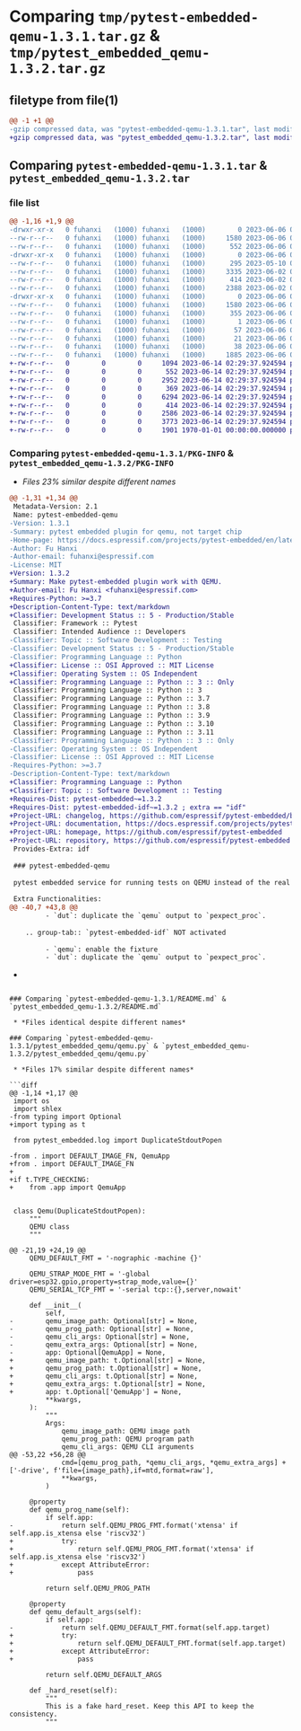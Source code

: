 # Comparing `tmp/pytest-embedded-qemu-1.3.1.tar.gz` & `tmp/pytest_embedded_qemu-1.3.2.tar.gz`

## filetype from file(1)

```diff
@@ -1 +1 @@
-gzip compressed data, was "pytest-embedded-qemu-1.3.1.tar", last modified: Tue Jun  6 08:56:26 2023, max compression
+gzip compressed data, was "pytest_embedded_qemu-1.3.2.tar", last modified: Fri Jan  1 00:00:00 2016, max compression
```

## Comparing `pytest-embedded-qemu-1.3.1.tar` & `pytest_embedded_qemu-1.3.2.tar`

### file list

```diff
@@ -1,16 +1,9 @@
-drwxr-xr-x   0 fuhanxi   (1000) fuhanxi   (1000)        0 2023-06-06 08:56:26.382211 pytest-embedded-qemu-1.3.1/
--rw-r--r--   0 fuhanxi   (1000) fuhanxi   (1000)     1580 2023-06-06 08:56:26.382211 pytest-embedded-qemu-1.3.1/PKG-INFO
--rw-r--r--   0 fuhanxi   (1000) fuhanxi   (1000)      552 2023-06-06 08:04:34.000000 pytest-embedded-qemu-1.3.1/README.md
-drwxr-xr-x   0 fuhanxi   (1000) fuhanxi   (1000)        0 2023-06-06 08:56:26.382211 pytest-embedded-qemu-1.3.1/pytest_embedded_qemu/
--rw-r--r--   0 fuhanxi   (1000) fuhanxi   (1000)      295 2023-05-10 06:49:19.000000 pytest-embedded-qemu-1.3.1/pytest_embedded_qemu/__init__.py
--rw-r--r--   0 fuhanxi   (1000) fuhanxi   (1000)     3335 2023-06-02 06:32:41.000000 pytest-embedded-qemu-1.3.1/pytest_embedded_qemu/app.py
--rw-r--r--   0 fuhanxi   (1000) fuhanxi   (1000)      414 2023-06-02 06:32:41.000000 pytest-embedded-qemu-1.3.1/pytest_embedded_qemu/dut.py
--rw-r--r--   0 fuhanxi   (1000) fuhanxi   (1000)     2388 2023-06-02 06:32:41.000000 pytest-embedded-qemu-1.3.1/pytest_embedded_qemu/qemu.py
-drwxr-xr-x   0 fuhanxi   (1000) fuhanxi   (1000)        0 2023-06-06 08:56:26.382211 pytest-embedded-qemu-1.3.1/pytest_embedded_qemu.egg-info/
--rw-r--r--   0 fuhanxi   (1000) fuhanxi   (1000)     1580 2023-06-06 08:56:26.000000 pytest-embedded-qemu-1.3.1/pytest_embedded_qemu.egg-info/PKG-INFO
--rw-r--r--   0 fuhanxi   (1000) fuhanxi   (1000)      355 2023-06-06 08:56:26.000000 pytest-embedded-qemu-1.3.1/pytest_embedded_qemu.egg-info/SOURCES.txt
--rw-r--r--   0 fuhanxi   (1000) fuhanxi   (1000)        1 2023-06-06 08:56:26.000000 pytest-embedded-qemu-1.3.1/pytest_embedded_qemu.egg-info/dependency_links.txt
--rw-r--r--   0 fuhanxi   (1000) fuhanxi   (1000)       57 2023-06-06 08:56:26.000000 pytest-embedded-qemu-1.3.1/pytest_embedded_qemu.egg-info/requires.txt
--rw-r--r--   0 fuhanxi   (1000) fuhanxi   (1000)       21 2023-06-06 08:56:26.000000 pytest-embedded-qemu-1.3.1/pytest_embedded_qemu.egg-info/top_level.txt
--rw-r--r--   0 fuhanxi   (1000) fuhanxi   (1000)       38 2023-06-06 08:56:26.382211 pytest-embedded-qemu-1.3.1/setup.cfg
--rw-r--r--   0 fuhanxi   (1000) fuhanxi   (1000)     1885 2023-06-06 08:49:39.000000 pytest-embedded-qemu-1.3.1/setup.py
+-rw-r--r--   0        0        0     1094 2023-06-14 02:29:37.924594 pytest_embedded_qemu-1.3.2/LICENSE
+-rw-r--r--   0        0        0      552 2023-06-14 02:29:37.924594 pytest_embedded_qemu-1.3.2/README.md
+-rw-r--r--   0        0        0     2952 2023-06-14 02:29:37.924594 pytest_embedded_qemu-1.3.2/pyproject.toml
+-rw-r--r--   0        0        0      369 2023-06-14 02:29:37.924594 pytest_embedded_qemu-1.3.2/pytest_embedded_qemu/__init__.py
+-rw-r--r--   0        0        0     6294 2023-06-14 02:29:37.924594 pytest_embedded_qemu-1.3.2/pytest_embedded_qemu/app.py
+-rw-r--r--   0        0        0      414 2023-06-14 02:29:37.924594 pytest_embedded_qemu-1.3.2/pytest_embedded_qemu/dut.py
+-rw-r--r--   0        0        0     2586 2023-06-14 02:29:37.924594 pytest_embedded_qemu-1.3.2/pytest_embedded_qemu/qemu.py
+-rw-r--r--   0        0        0     3773 2023-06-14 02:29:37.924594 pytest_embedded_qemu-1.3.2/tests/test_qemu.py
+-rw-r--r--   0        0        0     1901 1970-01-01 00:00:00.000000 pytest_embedded_qemu-1.3.2/PKG-INFO
```

### Comparing `pytest-embedded-qemu-1.3.1/PKG-INFO` & `pytest_embedded_qemu-1.3.2/PKG-INFO`

 * *Files 23% similar despite different names*

```diff
@@ -1,31 +1,34 @@
 Metadata-Version: 2.1
 Name: pytest-embedded-qemu
-Version: 1.3.1
-Summary: pytest embedded plugin for qemu, not target chip
-Home-page: https://docs.espressif.com/projects/pytest-embedded/en/latest/
-Author: Fu Hanxi
-Author-email: fuhanxi@espressif.com
-License: MIT
+Version: 1.3.2
+Summary: Make pytest-embedded plugin work with QEMU.
+Author-email: Fu Hanxi <fuhanxi@espressif.com>
+Requires-Python: >=3.7
+Description-Content-Type: text/markdown
+Classifier: Development Status :: 5 - Production/Stable
 Classifier: Framework :: Pytest
 Classifier: Intended Audience :: Developers
-Classifier: Topic :: Software Development :: Testing
-Classifier: Development Status :: 5 - Production/Stable
-Classifier: Programming Language :: Python
+Classifier: License :: OSI Approved :: MIT License
+Classifier: Operating System :: OS Independent
+Classifier: Programming Language :: Python :: 3 :: Only
 Classifier: Programming Language :: Python :: 3
 Classifier: Programming Language :: Python :: 3.7
 Classifier: Programming Language :: Python :: 3.8
 Classifier: Programming Language :: Python :: 3.9
 Classifier: Programming Language :: Python :: 3.10
 Classifier: Programming Language :: Python :: 3.11
-Classifier: Programming Language :: Python :: 3 :: Only
-Classifier: Operating System :: OS Independent
-Classifier: License :: OSI Approved :: MIT License
-Requires-Python: >=3.7
-Description-Content-Type: text/markdown
+Classifier: Programming Language :: Python
+Classifier: Topic :: Software Development :: Testing
+Requires-Dist: pytest-embedded~=1.3.2
+Requires-Dist: pytest-embedded-idf~=1.3.2 ; extra == "idf"
+Project-URL: changelog, https://github.com/espressif/pytest-embedded/blob/main/CHANGELOG.md
+Project-URL: documentation, https://docs.espressif.com/projects/pytest-embedded/en/latest/
+Project-URL: homepage, https://github.com/espressif/pytest-embedded
+Project-URL: repository, https://github.com/espressif/pytest-embedded
 Provides-Extra: idf
 
 ### pytest-embedded-qemu
 
 pytest embedded service for running tests on QEMU instead of the real target.
 
 Extra Functionalities:
@@ -40,7 +43,8 @@
         - `dut`: duplicate the `qemu` output to `pexpect_proc`.
 
    .. group-tab:: `pytest-embedded-idf` NOT activated
 
         - `qemu`: enable the fixture
         - `dut`: duplicate the `qemu` output to `pexpect_proc`.
 ```
+
```

### Comparing `pytest-embedded-qemu-1.3.1/README.md` & `pytest_embedded_qemu-1.3.2/README.md`

 * *Files identical despite different names*

### Comparing `pytest-embedded-qemu-1.3.1/pytest_embedded_qemu/qemu.py` & `pytest_embedded_qemu-1.3.2/pytest_embedded_qemu/qemu.py`

 * *Files 17% similar despite different names*

```diff
@@ -1,14 +1,17 @@
 import os
 import shlex
-from typing import Optional
+import typing as t
 
 from pytest_embedded.log import DuplicateStdoutPopen
 
-from . import DEFAULT_IMAGE_FN, QemuApp
+from . import DEFAULT_IMAGE_FN
+
+if t.TYPE_CHECKING:
+    from .app import QemuApp
 
 
 class Qemu(DuplicateStdoutPopen):
     """
     QEMU class
     """
 
@@ -21,19 +24,19 @@
     QEMU_DEFAULT_FMT = '-nographic -machine {}'
 
     QEMU_STRAP_MODE_FMT = '-global driver=esp32.gpio,property=strap_mode,value={}'
     QEMU_SERIAL_TCP_FMT = '-serial tcp::{},server,nowait'
 
     def __init__(
         self,
-        qemu_image_path: Optional[str] = None,
-        qemu_prog_path: Optional[str] = None,
-        qemu_cli_args: Optional[str] = None,
-        qemu_extra_args: Optional[str] = None,
-        app: Optional[QemuApp] = None,
+        qemu_image_path: t.Optional[str] = None,
+        qemu_prog_path: t.Optional[str] = None,
+        qemu_cli_args: t.Optional[str] = None,
+        qemu_extra_args: t.Optional[str] = None,
+        app: t.Optional['QemuApp'] = None,
         **kwargs,
     ):
         """
         Args:
             qemu_image_path: QEMU image path
             qemu_prog_path: QEMU program path
             qemu_cli_args: QEMU CLI arguments
@@ -53,22 +56,28 @@
             cmd=[qemu_prog_path, *qemu_cli_args, *qemu_extra_args] + ['-drive', f'file={image_path},if=mtd,format=raw'],
             **kwargs,
         )
 
     @property
     def qemu_prog_name(self):
         if self.app:
-            return self.QEMU_PROG_FMT.format('xtensa' if self.app.is_xtensa else 'riscv32')
+            try:
+                return self.QEMU_PROG_FMT.format('xtensa' if self.app.is_xtensa else 'riscv32')
+            except AttributeError:
+                pass
 
         return self.QEMU_PROG_PATH
 
     @property
     def qemu_default_args(self):
         if self.app:
-            return self.QEMU_DEFAULT_FMT.format(self.app.target)
+            try:
+                return self.QEMU_DEFAULT_FMT.format(self.app.target)
+            except AttributeError:
+                pass
 
         return self.QEMU_DEFAULT_ARGS
 
     def _hard_reset(self):
         """
         This is a fake hard_reset. Keep this API to keep the consistency.
         """
```

